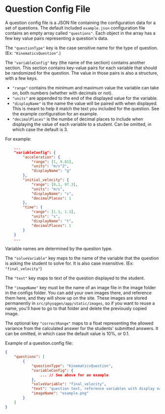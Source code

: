 # Question Config File

A question config file is a JSON file containing the configuration data for a set of questions. The default included `example.json` configuration file contains an empty array called `"questions"`. Each object in the array has a few key value pairs representing a question's data.

The `"questionType"` key is the case sensitive name for the type of question. (Ex: `"KinematicsQuestion"`.)

The `"variableConfig"` key (the name of the section) contains another section. This section contains key-value pairs for each variable that should be randomized for the question. The value in those pairs is also a structure, with a few keys.

- `"range"` contains the minimum and maximum value the variable can take on, both numbers (whether with decimals or not).
- `"units"` are appended to the end of the displayed value for the variable.
- `"displayName"` is the name the value will be paired with when displayed. This is meant to help it match the text you included for the question. See the example configuration for an example.
- `"decimalPlaces"` is the numbe of decimal places to include when displaying the value of each variable to a student. Can be omitted, in which case the default is 3.

For example:

```json
    ...
    "variableConfig": {
        "acceleration": {
            "range": [1, 9.81],
            "units": "m/s^2",
            "displayName": "g"
        },
        "initial_velocity": {
            "range": [0.1, 97.3],
            "units": "m/s",
            "displayName": "s",
            "decimalPlaces": 1
        },
        "time": {
            "range": [1.3, 1.3],
            "units": "s",
            "displayName": "t",
            "decimalPlaces": 1
        }
    }
    ...
```

Variable names are determined by the question type.

The `"solveVariable"` key maps to the name of the variable that the question is asking the student to solve for. It is also case insensitive. (Ex: `"final_velocity"`)

The `"text"` key maps to text of the question displayed to the student.

The `"imageName"` key must be the name of an image file in the image folder in the configs folder. You can add your own images there, and reference them here, and they will show up on the site. These images are stored permanently in `src/physqgen/app/static/images`, so if you want to reuse a name, you'll have to go to that folder and delete the previously copied image.

The optional key `"correctRange"` maps to a float representing the allowed variance from the calculated answer for the students' submitted answers. It can be omitted, in which case the default value is 10%, or 0.1.

Example of a question.config file:

```json
{
    "questions": [
        {
            "questionType": "KinematicsQuestion",
            "variableConfig": {
                ... // See above for an example
            },
            "solveVariable": "final_velocity",
            "text": "question text, reference variables with display names",
            "imageName": "example.png"
        }
    ]
}
```
